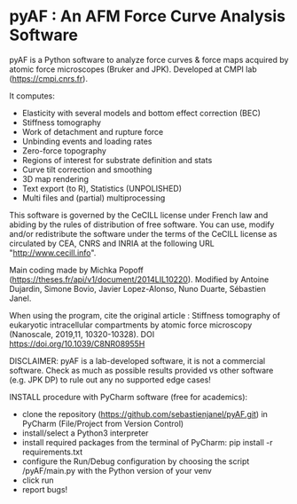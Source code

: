 # pyAF : An AFM Force Curve Analysis Software

pyAF is a Python software to analyze force curves & force maps acquired by atomic force microscopes (Bruker and JPK).
Developed at CMPI lab (https://cmpi.cnrs.fr).

It computes:
- Elasticity with several models and bottom effect correction (BEC)
- Stiffness tomography
- Work of detachment and rupture force
- Unbinding events and loading rates
- Zero-force topography
- Regions of interest for substrate definition and stats
- Curve tilt correction and smoothing
- 3D map rendering
- Text export (to R), Statistics (UNPOLISHED)
- Multi files and (partial) multiprocessing

This software is governed by the CeCILL license under French law and abiding by the rules of distribution of free software. You can use, modify and/or redistribute the software under the terms of the CeCILL license as circulated by CEA, CNRS and INRIA at the following URL "http://www.cecill.info".

Main coding made by Michka Popoff (https://theses.fr/api/v1/document/2014LIL10220).
Modified by Antoine Dujardin, Simone Bovio, Javier Lopez-Alonso, Nuno Duarte, Sébastien Janel.

When using the program, cite the original article : Stiffness tomography of eukaryotic intracellular compartments by atomic force microscopy (Nanoscale, 2019,11, 10320-10328).
DOI	https://doi.org/10.1039/C8NR08955H

DISCLAIMER: pyAF is a lab-developed software, it is not a commercial software.
Check as much as possible results provided vs other software (e.g. JPK DP) to rule out any no supported edge cases! 

INSTALL procedure with PyCharm software (free for academics):
- clone the repository (https://github.com/sebastienjanel/pyAF.git) in PyCharm (File/Project from Version Control)
- install/select a Python3 interpreter
- install required packages from the terminal of PyCharm: pip install -r requirements.txt
- configure the Run/Debug configuration by choosing the script /pyAF/main.py with the Python version of your venv
- click run
- report bugs!